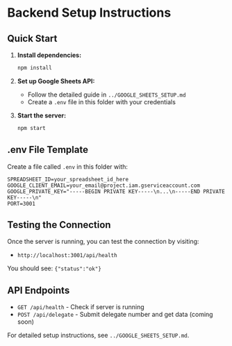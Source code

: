 # Backend Setup Instructions

## Quick Start

1. **Install dependencies:**
   ```bash
   npm install
   ```

2. **Set up Google Sheets API:**
   - Follow the detailed guide in `../GOOGLE_SHEETS_SETUP.md`
   - Create a `.env` file in this folder with your credentials

3. **Start the server:**
   ```bash
   npm start
   ```

## .env File Template

Create a file called `.env` in this folder with:

```env
SPREADSHEET_ID=your_spreadsheet_id_here
GOOGLE_CLIENT_EMAIL=your_email@project.iam.gserviceaccount.com
GOOGLE_PRIVATE_KEY="-----BEGIN PRIVATE KEY-----\n...\n-----END PRIVATE KEY-----\n"
PORT=3001
```

## Testing the Connection

Once the server is running, you can test the connection by visiting:
- `http://localhost:3001/api/health`

You should see: `{"status":"ok"}`

## API Endpoints

- `GET /api/health` - Check if server is running
- `POST /api/delegate` - Submit delegate number and get data (coming soon)

For detailed setup instructions, see `../GOOGLE_SHEETS_SETUP.md`.

